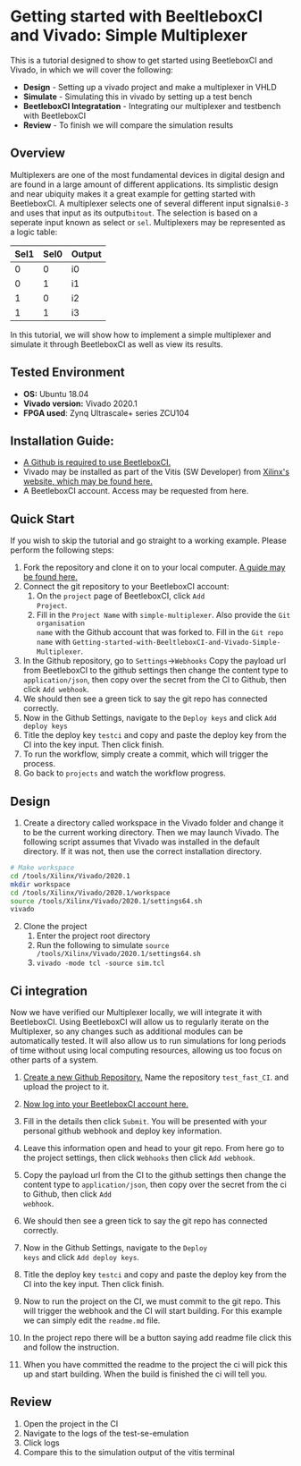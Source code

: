 # Getting started with BeeltleboxCI and Vivado: Simple Multiplexer

This is a tutorial designed to show to get started using BeetleboxCI and Vivado, in which we will cover the following: 

- **Design** - Setting up a vivado project and make a multiplexer in VHLD 
- **Simulate**  - Simulating this in vivado by setting up a test bench 
- **BeetleboxCI Integratation** - Integrating our multiplexer and testbench with BeetleboxCI 
- **Review**  - To finish we will compare the simulation results 

## Overview

Multiplexers are one of the most fundamental devices in digital design and are found in a large amount of different applications. Its simplistic design and near ubiquity makes it a great example for getting started with BeetleboxCI. A multiplexer selects one of several different input signals<code>i0-3</code> and uses that input as its output<code>bitout</code>. The selection is based on a seperate input known as select or <code>sel</code>. Multiplexers may be represented as a logic table:

| Sel1        | Sel0        | Output      |
| ----------- | ----------- | ----------- |
| 0           | 0           | i0          |
| 0           | 1           | i1          |
| 1           | 0           | i2          |
| 1           | 1           | i3          |

In this tutorial, we will show how to implement a simple multiplexer and simulate it through BeetleboxCI as well as view its results.

## Tested Environment 
 - **OS:** Ubuntu 18.04
 - **Vivado version:** Vivado 2020.1
 - **FPGA used**: Zynq Ultrascale+ series ZCU104

## Installation Guide:
 - [A Github is required to use BeetleboxCI.](https://github.com/)
 - Vivado may be installed as part of the Vitis (SW Developer) from [Xilinx's website, which may be found here.](https://www.xilinx.com/support/download.html)
 - A BeetleboxCI account. Access may be requested from here.

## Quick Start
If you wish to skip the tutorial and go straight to a working example. Please perform the following steps:
1. Fork the repository and clone it on to your local computer. [A guide may be found here.](https://docs.github.com/en/get-started/quickstart/fork-a-repo)
2. Connect the git repository to your BeetleboxCI account:
   1. On the <code>project</code> page of BeetleboxCI, click <code>Add Project</code>.
   2. Fill in the <code>Project Name</code> with <code>simple-multiplexer</code>. Also provide the <code>Git organisation name</code> with the Github account that was forked to. Fill in the <code>Git repo name</code> with <code>Getting-started-with-BeeltleboxCI-and-Vivado-Simple-Multiplexer</code>.
3. In the Github repository, go to <code>Settings</code>-><code>Webhooks</code> Copy the payload url from BeetleboxCI to the github settings then change the content type to <code>application/json</code>, then copy over the secret from the CI to Github, then click <code>Add webhook</code>.
4. We should then see a green tick to say the git repo has connected correctly.
5. Now in the Github Settings, navigate to the <code>Deploy keys</code> and click <code>Add deploy keys</code>
6. Title the deploy key <code>testci</code> and copy and paste the deploy key from the CI into the key input. Then click finish.
7. To run the workflow, simply create a commit, which will trigger the process.
8. Go back to <code>projects</code> and watch the workflow progress. 

## Design
1. Create a directory called workspace in the Vivado folder and change it to be the current working directory. Then we may launch Vivado. The following script assumes that Vivado was installed in the default directory. If it was not, then use the correct installation directory. 

```sh
# Make workspace
cd /tools/Xilinx/Vivado/2020.1 
mkdir workspace 
cd /tools/Xilinx/Vivado/2020.1/workspace
source /tools/Xilinx/Vivado/2020.1/settings64.sh
vivado
```

2. Clone the project 
   1. Enter the project root directory
   2. Run the following to simulate  <code>source /tools/Xilinx/Vivado/2020.1/settings64.sh</code>
   3. <code>vivado -mode tcl -source sim.tcl </code>

## Ci integration 
Now we have verified our Multiplexer locally, we will integrate it with BeetleboxCI. Using BeetleboxCI will allow us to regularly iterate on the Multiplexer, so any changes such as additional modules can be automatically tested. It will also allow us to run simulations for long periods of time without using local computing resources, allowing us too focus on other parts of a system.

1. [Create a new Github Repository.](https://docs.github.com/en/github/importing-your-projects-to-github/importing-source-code-to-github/adding-an-existing-project-to-github-using-the-command-line) Name the repository <code>test_fast_CI</code>. and upload the project to it.
2. [Now log into your BeetleboxCI account here.](https://app.beetleboxci.com/)

7. Fill in the details then click <code>Submit</code>. You will be presented with your personal github webhook and deploy key information.

1. Leave this information open and head to your git repo. From here go to the project settings, then click <code>Webhooks</code> then click <code>Add webhook</code>. 
2.  Copy the payload url from the CI to the github settings then change the content type to <code>application/json</code>, then copy over the secret from the ci to Github, then click <code>Add webhook</code>.

1.  We should then see a green tick to say the git repo has connected correctly.
2.  Now in the Github Settings, navigate to the <code>Deploy keys</code> and click <code>Add deploy keys</code>.
3.  Title the deploy key <code>testci</code> and copy and paste the deploy key from the CI into the key input. Then click finish.


1.  Now to run the project on the CI, we must commit to the git repo. This will trigger the webhook and the CI will start building. For this example we can simply edit the <code>readme.md</code> file.

2.  In the project repo there will be a button saying add readme file click this and follow the instruction.

3.  When you have committed the readme to the project the ci will pick this up and start building. When the build is finished the ci will tell you.

## Review

1. Open the project in the CI  
2. Navigate to the logs of the test-se-emulation
3. Click logs
4. Compare this to the simulation output of the vitis terminal 


